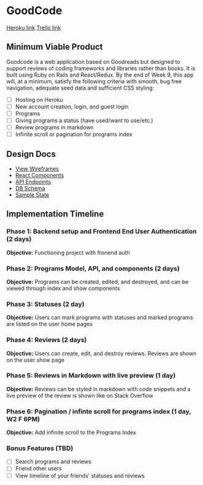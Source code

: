 # GoodCode

[Heroku link][heroku]
[Trello link][trello]

[trello]: https://trello.com/b/mAPXiEe1/goodcode
[heroku]: https://goodcode.herokuapp.com/

## Minimum Viable Product

Goodcode is a web application based on Goodreads but designed to support reviews of coding frameworks and libraries rather than books.
It is built using Ruby on Rails and React/Redux.
By the end of Week 9, this app will, at a minimum, satisfy the following criteria with smooth, bug free navigation, adequate seed data and sufficient CSS styling:

- [ ] Hosting on Heroku
- [ ] New account creation, login, and guest login
- [ ] Programs
- [ ] Giving programs a status (have used/want to use/etc.)
- [ ] Review programs in markdown
- [ ] Infinite scroll or pagination for programs index

## Design Docs
* [View Wireframes][wireframes]
* [React Components][components]
* [API Endpoints][api-endpoints]
* [DB Schema][schema]
* [Sample State][sample-state]

[wireframes]: wireframes
[components]: component-hierarchy.md
[sample-state]: sample-state.md
[api-endpoints]: api-endpoints.md
[schema]: schema.md

## Implementation Timeline

### Phase 1: Backend setup and Frontend End User Authentication (2 days)

**Objective:** Functioning project with fronend auth

### Phase 2: Programs Model, API, and components (2 days)

**Objective:** Programs can be created, edited, and destroyed, and can be viewed through index and show components

### Phase 3: Statuses (2 day)

**Objective:** Users can mark programs with statuses and marked programs are listed on the user home pages

### Phase 4: Reviews (2 days)

**Objective:** Users can create, edit, and destroy reviews.
Reviews are shown on the user show page

### Phase 5: Reviews in Markdown with live preview (1 day)

**Objective:** Reviews can be styled in markdown with code snippets and a live preview of the review is shown like on Stack Overflow

### Phase 6: Pagination / infinte scroll for programs index (1 day, W2 F 6PM)

**Objective:** Add infinite scroll to the Programs Index

### Bonus Features (TBD)
- [ ] Search programs and reviews
- [ ] Friend other users
- [ ] View timeline of your friends' statuses and reviews
